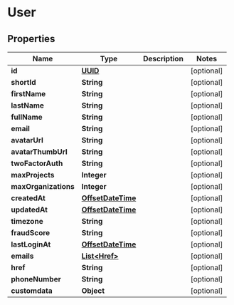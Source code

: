 
# User

## Properties
Name | Type | Description | Notes
------------ | ------------- | ------------- | -------------
**id** | [**UUID**](UUID.md) |  |  [optional]
**shortId** | **String** |  |  [optional]
**firstName** | **String** |  |  [optional]
**lastName** | **String** |  |  [optional]
**fullName** | **String** |  |  [optional]
**email** | **String** |  |  [optional]
**avatarUrl** | **String** |  |  [optional]
**avatarThumbUrl** | **String** |  |  [optional]
**twoFactorAuth** | **String** |  |  [optional]
**maxProjects** | **Integer** |  |  [optional]
**maxOrganizations** | **Integer** |  |  [optional]
**createdAt** | [**OffsetDateTime**](OffsetDateTime.md) |  |  [optional]
**updatedAt** | [**OffsetDateTime**](OffsetDateTime.md) |  |  [optional]
**timezone** | **String** |  |  [optional]
**fraudScore** | **String** |  |  [optional]
**lastLoginAt** | [**OffsetDateTime**](OffsetDateTime.md) |  |  [optional]
**emails** | [**List&lt;Href&gt;**](Href.md) |  |  [optional]
**href** | **String** |  |  [optional]
**phoneNumber** | **String** |  |  [optional]
**customdata** | **Object** |  |  [optional]



